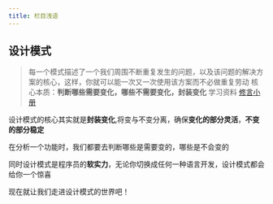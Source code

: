 ```yaml
---
title: 栏目浅语
---
```


## 设计模式

> 每一个模式描述了一个我们周围不断重复发生的问题，以及该问题的解决方案的核心，这样，你就可以能一次又一次使用该方案而不必做重复劳动
> 核心本质：**判断哪些需要变化，哪些不需要变化，封装变化**
> 学习资料 [修言小册](https://juejin.cn/book/6844733790204461070)

设计模式的核心其实就是**封装变化**,将变与不变分离，确保**变化的部分灵活**，**不变的部分稳定**

在分析一个功能时，我们都要去判断哪些是需要变的，哪些是不会变的

同时设计模式是程序员的**软实力**，无论你切换成任何一种语言开发，设计模式都会给你一个惊喜

现在就让我们走进设计模式的世界吧！
